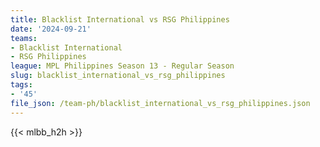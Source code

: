 ```yaml
---
title: Blacklist International vs RSG Philippines
date: '2024-09-21'
teams:
- Blacklist International
- RSG Philippines
league: MPL Philippines Season 13 - Regular Season
slug: blacklist_international_vs_rsg_philippines
tags:
- '45'
file_json: /team-ph/blacklist_international_vs_rsg_philippines.json
---
```


{{< mlbb_h2h >}}
